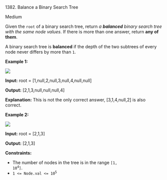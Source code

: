 1382\. Balance a Binary Search Tree

Medium

Given the `root` of a binary search tree, return _a **balanced** binary search tree with the same node values_. If there is more than one answer, return **any of them**.

A binary search tree is **balanced** if the depth of the two subtrees of every node never differs by more than `1`.

**Example 1:**

![](https://assets.leetcode.com/uploads/2021/08/10/balance1-tree.jpg)

**Input:** root = [1,null,2,null,3,null,4,null,null]

**Output:** [2,1,3,null,null,null,4]

**Explanation:** This is not the only correct answer, [3,1,4,null,2] is also correct. 

**Example 2:**

![](https://assets.leetcode.com/uploads/2021/08/10/balanced2-tree.jpg)

**Input:** root = [2,1,3]

**Output:** [2,1,3] 

**Constraints:**

*   The number of nodes in the tree is in the range <code>[1, 10<sup>4</sup>]</code>.
*   <code>1 <= Node.val <= 10<sup>5</sup></code>